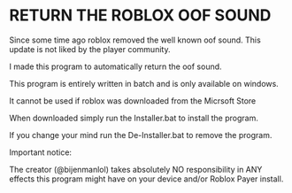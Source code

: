 # RETURN THE ROBLOX OOF SOUND

Since some time ago roblox removed the well known oof sound.
This update is not liked by the player community.

I made this program to automatically return the oof sound.

This program is entirely written in batch and is only available on windows.

It cannot be used if roblox was downloaded from the Micrsoft Store

When downloaded simply run the Installer.bat to install the program.

If you change your mind run the De-Installer.bat to remove the program.


Important notice:

The creator (@bijenmanlol) takes absolutely NO responsibility in ANY effects this program might have on your device and/or Roblox Payer install.
